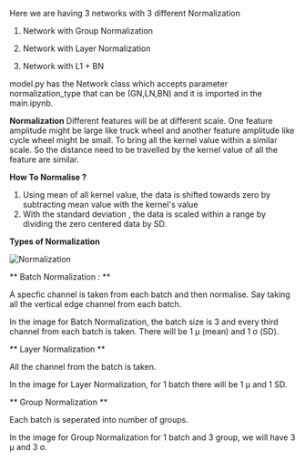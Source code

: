 Here we are having 3 networks with 3 different Normalization


1. Network with Group Normalization

2. Network with Layer Normalization

3. Network with L1 + BN


model.py has the Network class which accepts parameter normalization_type that can be (GN,LN,BN) and it is imported in the main.ipynb.


**Normalization**
Different features will be at different scale. One feature amplitude might be large like truck wheel and another feature amplitude like cycle wheel might be small.
To bring all the kernel value within a similar scale. So the distance need to be travelled by the kernel value of all the feature are similar.

**How To Normalise ?**

1. Using mean of all kernel value, the data is shifted towards zero by subtracting mean value with the kernel's value 
2. With the standard deviation , the data is scaled within a range by dividing the zero centered data  by SD.

**Types of Normalization**

![Normalization](https://user-images.githubusercontent.com/52197131/215227352-4e8d167a-e204-4303-913a-f47cee2e3a6c.png)

** Batch Normalization : **

A specfic channel is taken from each batch and then normalise. Say taking all the vertical edge channel from each batch.

In the image for Batch Normalization, the batch size is 3 and every third channel from each batch is taken. There will be 1 µ (mean) and 1 σ (SD).

** Layer Normalization **

All the channel from the batch is taken.

In the image for Layer Normalization, for 1 batch there will be 1 µ and 1 SD.

** Group Normalization **

Each batch is seperated into number of groups.

In the image for Group Normalization for 1 batch and 3 group, we will have 3 µ and 3 σ.


